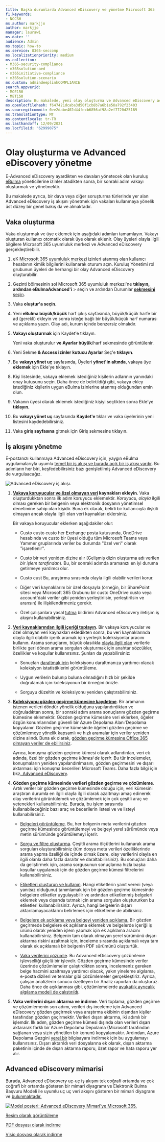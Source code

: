 ```yaml
---
title: Başka durumlarda Advanced eDiscovery ve yönetme Microsoft 365
f1.keywords:
- NOCSH
ms.author: markjjo
author: markjjo
manager: laurawi
ms.date: ''
audience: Admin
ms.topic: how-to
ms.service: O365-seccomp
ms.localizationpriority: medium
ms.collection:
- M365-security-compliance
- m365solution-aed
- m365initiative-compliance
- m365solution-scenario
ms.custom: admindeeplinkCOMPLIANCE
search.appverid:
- MOE150
- MET150
description: Bu makalede, yeni olay oluşturma ve Advanced eDiscovery açıklanmıştır. İlk adım, olay oluşturmak ve dosya özelliklerini ve Advanced eDiscovery kullanmaya başlamaktır.
ms.openlocfilehash: f647421dcaba3d50f1cb8b7a6b1e58a792f23403
ms.sourcegitcommit: 0ee2dabe402d44fecb6856af98a2ef7720d25189
ms.translationtype: MT
ms.contentlocale: tr-TR
ms.lasthandoff: 12/09/2021
ms.locfileid: "62999075"
---
```

# <a name="create-and-manage-an-advanced-ediscovery-case"></a>Olay oluşturma ve Advanced eDiscovery yönetme

E-Advanced eDiscovery ayardikten ve davaları yönetecek olan kuruluş [eBulma](get-started-with-advanced-ediscovery.md#step-2-assign-ediscovery-permissions) yöneticilerine izinler atadikten sonra, bir sonraki adım vakayı oluşturmak ve yönetmektir.

Bu makalede ayrıca, bir dava veya diğer soruşturma türlerinde yer alan Advanced eDiscovery iş akışını yönetmek için vakaları kullanmaya yönelik üst düzey bir genel bakış da ve almaktadır.

## <a name="create-a-case"></a>Vaka oluşturma

Vaka oluşturmak ve üye eklemek için aşağıdaki adımları tamamlayın. Vakayı oluşturan kullanıcı otomatik olarak üye olarak eklenir. Olay üyeleri olayla ilgili bilgilere Microsoft 365 uyumluluk merkezi ve Advanced eDiscovery gerçekleştirebilir.

1. eK <a href="https://go.microsoft.com/fwlink/p/?linkid=2077149" target="_blank">Microsoft 365 uyumluluk merkezi</a> izinleri atanmış olan kullanıcı hesabının kimlik bilgilerini kullanarak oturum açın. Kuruluş Yönetimi rol grubunun üyeleri de herhangi bir olay Advanced eDiscovery oluşturabilir.

2. Gezinti bölmesinin sol Microsoft 365 uyumluluk merkezi'ne **tıklayın,** **ardından eBulmaAdvanced'i** >  seçin ve ardından Durumlar <a href="https://go.microsoft.com/fwlink/p/?linkid=2173764" target="_blank">**sekmesini** seçin</a>.

3. Vaka **oluştur'a seçin**.

4. Yeni **eBulma büyük/küçük** harf çıkış sayfasında, büyük/küçük harfe bir ad (gerekli) ekleyin ve sonra isteğe bağlı bir büyük/küçük harf numarası ve açıklama yazın. Olay adı, kurum içinde benzersiz olmalıdır.

5. **Vakayı oluşturmak** için Kaydet'e tıklayın.

   Yeni vaka oluşturulur **ve Ayarlar büyük**/harf sekmesinde görüntülenir.

6. Yeni Sekme **& Access izinler** **kutucu Ayarlar** Seç'e **tıklayın**.

7. Bu **vakayı yönet uç** sayfasında, Üyeleri **yönet'in altında**, vakaya üye **eklemek** için Ekle'ye tıklayın.

8. Kişi listesinde, vakaya eklemek istediğiniz kişilerin adlarının yanındaki onay kutusunu seçin. Daha önce de belirtildiği gibi, vakaya ekley istediğiniz kişilerin uygun eBulma izinlerine atanmış olduğundan emin olun.

9. Vakanın üyesi olarak eklemek istediğiniz kişiyi seçtikten sonra Ekle'ye **tıklayın**.

10. Bu **vakayı yönet uç** sayfasında **Kaydet'e** tıklar ve vaka üyelerinin yeni listesini kaydedebilirsiniz.

11. Vaka **giriş sayfasına** gitmek için Giriş sekmesine tıklayın.

## <a name="manage-the-workflow"></a>İş akışını yönetme

E-postanızı kullanmaya Advanced eDiscovery için, yaygın eBulma uygulamalarıyla uyumlu [temel bir iş akışı ve burada açık bir iş akışı vardır](advanced-ediscovery-edrm.md). Bu adımların her biri, keşfedebilirsiniz bazı genişletilmiş Advanced eDiscovery de vurgulaacağız.

![Advanced eDiscovery iş akışı.](../media/AeDWorkflow.png)

1. **[Vakaya koruyucular](add-custodians-to-case.md) [ve özel olmayan veri](non-custodial-data-sources.md) kaynakları ekleyin**. Vaka oluşturdukktan sonra ilk adım koruyucu eklemektir. *Koruyucu, olayla* ilgili olması gereken bir belgenin veya elektronik dosyanın yönetimsel denetimine sahip olan kişidir. Buna ek olarak, belirli bir kullanıcıyla ilişkili olmayan ancak olayla ilgili olan veri kaynakları  eklersiniz.

   Bir vakaya koruyucular eklerken aşağıdakiler olur:

   - Custo custo custo her Exchange posta kutusunda, OneDrive hesabında ve custo bir üyesi olduğu tüm Microsoft Teams veya Yammer gruplarında veriler bu durumda "özel veri" olarak "işaretlenir".
  
   - Custo bir veri yeniden dizine alır (Gelişmiş dizin oluşturma adı verilen *bir işlem tarafından*). Bu, bir sonraki adımda aramanızı en iyi duruma getirmeye yardımcı olur.
  
   - Custo cust Bu, araştırma sırasında olayla ilgili olabilir verileri korur.
  
   - Diğer veri kaynaklarını bir özel dosyayla (örneğin, bir SharePoint sitesi veya Microsoft 365 Grubunu bir custo OneDrive custo veya account'daki veriler gibi yeniden yerleştirilsin, yerleştirilsin ve aransın) ile ilişkilendirmeniz gerekir.

   - Özel çalışanlara yasal [tutma](managing-custodian-communications.md) bildirimi Advanced eDiscovery iletişim iş akışını kullanabilirsiniz.

2. **[Veri kaynaklarından ilgili içeriği toplayın](create-draft-collection.md)**. Bir vakaya koruyucular ve özel olmayan veri kaynakları ekledikten sonra, bu veri kaynaklarında olayla ilgili olabilir içerik aramak için yerleşik koleksiyonlar aracını kullanın. Arama sonuçlarını, büyük olasılıkla [olayla ilgili olan](building-search-queries.md) verilerle birlikte geri dönen arama sorguları oluşturmak için anahtar sözcükler, özellikler ve koşullar kullanırsınız. Şunları da yapabilirsiniz:

   - Sonuçları [daraltmak için](collection-statistics-reports.md) koleksiyonu daraltmanıza yardımcı olacak koleksiyon istatistiklerini görüntüleme.

   - Uygun verilerin bulunıp buluna olmadığını hızlı bir şekilde doğrulamak için koleksiyonun bir örneğini önizle.

   - Sorguyu düzeltin ve koleksiyonu yeniden çalıştırabilirsiniz.

3. **[Koleksiyonu gözden geçirme kümesine kaydetme](commit-draft-collection.md)**. Bir aramanın istenen verileri döndür yönelik olduğunu yapılandırdıktan ve doğruladıktan sonra, bir sonraki adım arama sonuçlarını gözden geçirme kümesine eklemektir. Gözden geçirme kümesine veri eklerken, öğeler özgün konumlarından güvenli bir Azure Depolama Alanı'Depolama kopyalanır. Gözden geçirme kümesinde öğeleri gözden geçirme ve çözümlemeye yönelik kapsamlı ve hızlı aramalar için veriler yeniden dizine alındı. Buna ek olarak, [gözden geçirme kümesine Office 365 olmayan veriler de ebilirsiniz](load-non-office-365-data-into-a-review-set.md).

   Ayrıca, konuşma gözden geçirme kümesi olarak adlandırılan, veri ek adında, özel bir gözden geçirme *kümesi de içerir*. Bu tür incelemeler, konuşmaların yeniden yapılandırılmasını, gözden geçirmesini ve dışarı aktarması için konuşma becerileri Microsoft Teams. Daha fazla bilgi için bkz[. Advanced eDiscovery](conversation-review-sets.md).

4. **Gözden geçirme kümesinde verileri gözden geçirme ve çözümleme**. Artık veriler bir gözden geçirme kümesinde olduğu için, veri kümesini araştıran durumla en ilgili olayla ilgili olarak azaltmayı amaç edinerek olay verilerini görüntülemek ve çözümlemek için çok çeşitli araç ve yetenekleri kullanabilirsiniz. Burada, bu işlem sırasında kullanabileceğiniz bazı araç ve becerilerin listesi ve ve listeyi kullanabilirsiniz.

   - [Belgeleri görüntüleme](view-documents-in-review-set.md). Bu, her belgenin meta verilerini gözden geçirme kümesinde görüntülemeyi ve belgeyi yerel sürümünde veya metin sürümünde görüntülemeyi içerir.

   - [Sorgu ve filtre oluşturma](review-set-search.md). Çeşitli arama ölçütlerini kullanarak arama sorguları oluşturabilirsiniz (tüm dosya meta verileri özelliklerinde [](document-metadata-fields-in-advanced-ediscovery.md) arama yapma özelliği de içinde olmak üzere, olay verilerini olayla en ilgili olanla daha fazla daraltır ve daraltabilirsiniz). Bu sonuçları daha da geliştirmek için, arama sorgusunun sonuçlarına hızla başka koşullar uygulamak için de gözden geçirme kümesi filtrelerini kullanabilirsiniz. 

   - [Etiketleri oluşturun ve kullanın](tagging-documents.md). Hangi etiketlerin yanıt vereni (veya yanıtsız olduğunu) tanımlamak için bir gözden geçirme kümesinde belgelere etiketler uygulayabilir ve ardından etiketlenmiş belgeleri eklemek veya dışarıda tutmak için arama sorguları oluştururken bu etiketleri kullanabilirsiniz. Ayrıca, hangi belgelerin dışarı aktarılamayacaklarını belirlemek için etiketleme de abilirsiniz.

   - [Belgelere ek açıklama veya belgeyi yeniden açıklama.](view-documents-in-review-set.md#annotate-view) Bir gözden geçirmede belgelere ek açıklama eklemek ve belgelerde içeriği iş ürünü olarak yeniden işlem yapmak için ek açıklama aracını kullanabilirsiniz. Belgenin tam olarak olmayan yerel sürümünü dışarı aktarma riskini azaltmak için, inceleme sırasında açıklamalı veya tam olarak ek açıklamalı bir belgenin PDF sürümünü oluşturtük.

   - [Vaka verilerini çözümle](analyzing-data-in-review-set.md). Bu Advanced eDiscovery çözümleme işlevselliği güçlü bir işlevdir. Gözden geçirme kümesinde veriler üzerinde çözümlemeler çalıştırdikten sonra, incelemeniz gereken belge hacmini azaltmaya yardımcı olacak, yakın yineleme algılama, e-posta dizileri ve temalar gibi çözümlemeler gerçekleştiriz. Ayrıca, çalışan analizlerin sonucu özetleyen bir Analiz raporları da oluşturuz. Daha önce de açıklanması gibi, çözümlemelerde [avukatlık ayrıcalık algılama modeli de çalıştırıldı](attorney-privilege-detection.md#use-the-attorney-client-privilege-detection-model).

5. **Vaka verilerini dışarı aktarma ve indirme**. Veri toplama, gözden geçirme ve çözümlemenin son adımı, verileri dış inceleme için Advanced eDiscovery gözden geçirmek veya araştırma ekibinin dışından kişiler tarafından gözden geçirmektir. Verileri dışarı aktarma, iki adımlı bir işlemdir. İlk adım, gözden geçirme [](export-documents-from-review-set.md) kümesi dışında olan verileri dışarı aktararak farklı bir Azure Depolama Depolama (Microsoft tarafından sağlanan veya sizin yönetilen bir konum) kopyalamaktır. Ardından, Azure Depolama Gezgini [yerel bir](download-export-jobs.md) bilgisayara indirmek için bu uygulamayı kullanırsınız. Dışarı aktarıldı veri dosyalarına ek olarak, dışarı aktarma paketinin içinde de dışarı aktarma raporu, özet rapor ve hata raporu yer alır.

## <a name="advanced-ediscovery-architecture"></a>Advanced eDiscovery mimarisi

Burada, Advanced eDiscovery uç-uç iş akışını tek coğrafi ortamda ve çok coğrafi bir ortamda gösteren bir mimari diyagramı ve Elektronik Bulma Başvuru Modeli ile uyumlu uç uç veri akışını gösteren bir mimari diyagramı ve [bulunmaktadır.](overview-ediscovery-20.md#advanced-ediscovery-alignment-with-the-electronic-discovery-reference-model)

[![Model posteri: Advanced eDiscovery Mimari'ye Microsoft 365.](../media/solutions-architecture-center/ediscovery-poster-thumb.png)](../media/solutions-architecture-center/m365-advanced-ediscovery-architecture.png)

[Resim olarak görüntüleme](../media/solutions-architecture-center/m365-advanced-ediscovery-architecture.png)

[PDF dosyası olarak indirme](https://download.microsoft.com/download/d/1/c/d1ce536d-9bcf-4d31-b75b-fcf0dc560665/m365-advanced-ediscovery-architecture.pdf)

[Visio dosyası olarak indirme](https://download.microsoft.com/download/d/1/c/d1ce536d-9bcf-4d31-b75b-fcf0dc560665/m365-advanced-ediscovery-architecture.vsdx)
